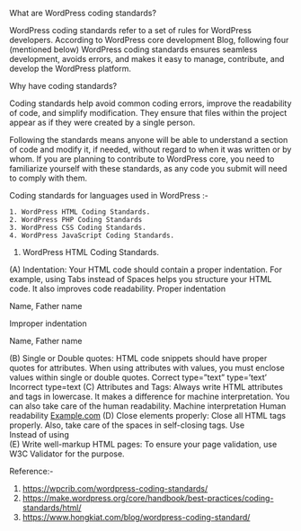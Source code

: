 
What are WordPress coding standards?

WordPress coding standards refer to a set of rules for WordPress developers.
According to WordPress core development Blog, following four (mentioned below) WordPress coding standards ensures seamless development, avoids errors, and makes it easy to manage, contribute, and develop the WordPress platform.

Why have coding standards?

Coding standards help avoid common coding errors, improve the readability of code, and simplify modification. They ensure that files within the project appear as if they were created by a single person.

Following the standards means anyone will be able to understand a section of code and modify it, if needed, without regard to when it was written or by whom.
If you are planning to contribute to WordPress core, you need to familiarize yourself with these standards, as any code you submit will need to comply with them. 

Coding standards for languages used in WordPress :- 

    1. WordPress HTML Coding Standards.
    2. WordPress PHP Coding Standards
    3. WordPress CSS Coding Standards.
    4. WordPress JavaScript Coding Standards.

1. WordPress HTML Coding Standards.

(A) Indentation: Your HTML code should contain a proper indentation. For example, using Tabs instead of Spaces helps you structure your HTML code. It also improves code readability.
Proper indentation
<div class=”entry-content”>
       <p>Name, Father name</p>
</div>
Improper indentation
<div class=”entry-content”>
<p>Name, Father name</p>
</div>
(B) Single or Double quotes: HTML code snippets should have proper quotes for attributes. When using attributes with values, you must enclose values within single or double quotes.
Correct
type=”text”
type=’text’
Incorrect
type=text
(C) Attributes and Tags: Always write HTML attributes and tags in lowercase. It makes a difference for machine interpretation. You can also take care of the human readability.
Machine interpretation
<meta http-equiv=”content-type” content=””text/html; charset=utf-8” />
Human readability
<a href=”http://example.com/” title=”Description Here”>Example.com</a>
(D) Close elements properly: Close all HTML tags properly. Also, take care of the spaces in self-closing tags.
Use
<br />
Instead of using
<br/>
(E) Write well-markup HTML pages: To ensure your page validation, use W3C Validator for the purpose.


Reference:- 
1. https://wpcrib.com/wordpress-coding-standards/
2. https://make.wordpress.org/core/handbook/best-practices/coding-standards/html/
3. https://www.hongkiat.com/blog/wordpress-coding-standard/
